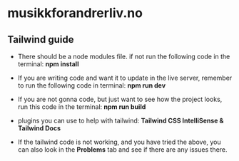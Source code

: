 # musikkforandrerliv.no


## Tailwind guide
- There should be a node modules file. if not run the following code in the terminal: **npm install**

- If you are writing code and want it to update in the live server, remember to run the following code in terminal: **npm run dev**

- If you are not gonna code, but just want to see how the project looks, run this code in the terminal: **npm run build** 

- plugins you can use to help with tailwind: **Tailwind CSS IntelliSense & Tailwind Docs**

- If the tailwind code is not working, and you have tried the above, you can also look in the **Problems** tab and see if there are any issues there. 
